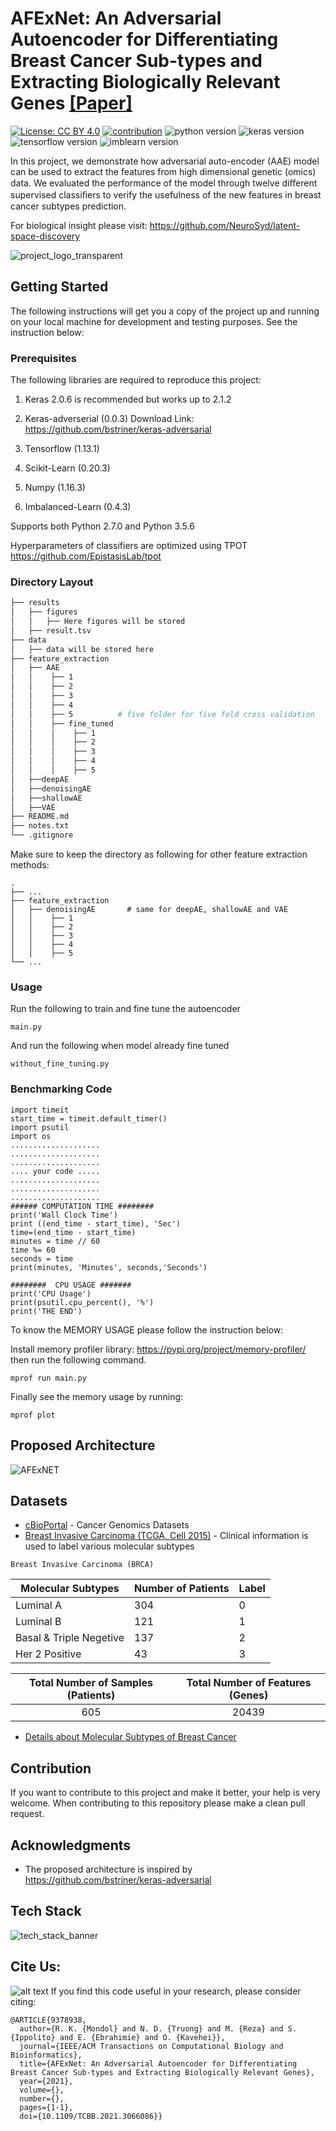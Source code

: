 # AFExNet: An Adversarial Autoencoder for Differentiating Breast Cancer Sub-types and Extracting Biologically Relevant Genes [[Paper]](https://ieeexplore.ieee.org/document/9378938)
[![License: CC BY 4.0](https://img.shields.io/badge/License-CC%20BY%204.0-lightgrey.svg)](https://creativecommons.org/licenses/by/4.0/)
[![contribution](https://img.shields.io/badge/contributions-welcome-brightgreen.svg?style=flat)](https://github.com/raktimmondol/breast-cancer-sub-types-classification/pulls)
![python version](https://img.shields.io/badge/python-2.7%20%7C%203.5%20-green.svg)
![keras version](https://img.shields.io/badge/keras-2.0.6-brightgreen.svg)
![tensorflow version](https://img.shields.io/badge/tensorflow-1.13.1-orange.svg)
![imblearn version](https://img.shields.io/badge/imbalanced--learn-0.4.3-blue.svg)

In this project, we demonstrate how adversarial auto-encoder (AAE) model can be used to extract the features from high dimensional genetic (omics) data. We evaluated the performance of the model through twelve diﬀerent supervised classiﬁers to verify the usefulness of the new features in breast cancer subtypes prediction.

For biological insight please visit: https://github.com/NeuroSyd/latent-space-discovery

![project_logo_transparent](https://user-images.githubusercontent.com/28592095/56498063-8039da00-6543-11e9-8b4a-a551bad3ed0f.png)



## Getting Started

The following instructions will get you a copy of the project up and running on your local machine for development and testing purposes. See the instruction below:

### Prerequisites

The following libraries are required to reproduce this project:

1) Keras 2.0.6 is recommended but works up to 2.1.2 

2) Keras-adverserial (0.0.3)
Download Link: https://github.com/bstriner/keras-adversarial

3) Tensorflow (1.13.1)

4) Scikit-Learn (0.20.3)

5) Numpy (1.16.3)

6) Imbalanced-Learn (0.4.3)

Supports both Python 2.7.0 and Python 3.5.6

Hyperparameters of classifiers are optimized using TPOT https://github.com/EpistasisLab/tpot

### Directory Layout
```bash
├── results
│   ├── figures
│   │   ├── Here figures will be stored
│   ├── result.tsv
├── data
│   ├── data will be stored here
├── feature_extraction
│   ├── AAE
│   │    ├── 1
│   │    ├── 2
│   │    ├── 3
│   │    ├── 4
│   │    ├── 5          # five folder for five fold cross validation
│   │    ├── fine_tuned
│   │    │    ├── 1
│   │    │    ├── 2
│   │    │    ├── 3
│   │    │    ├── 4
│   │    │    ├── 5
│   ├──deepAE
│   ├──denoisingAE
│   ├──shallowAE
│   ├──VAE
├── README.md
├── notes.txt
└── .gitignore
```
Make sure to keep the directory as following for other feature extraction methods:
```
.
├── ...
├── feature_extraction                   
│   ├── denoisingAE       # same for deepAE, shallowAE and VAE
│   │    ├── 1
│   │    ├── 2
│   │    ├── 3
│   │    ├── 4
│   │    ├── 5            
└── ...
````
### Usage

Run the following to train and fine tune the autoencoder

```
main.py
```

And run the following when model already fine tuned

```
without_fine_tuning.py
```

### Benchmarking Code

```
import timeit
start_time = timeit.default_timer()
import psutil
import os
....................
....................
....................
.... your code .....
....................
....................
....................
###### COMPUTATION TIME ########
print('Wall Clock Time')
print ((end_time - start_time), 'Sec')
time=(end_time - start_time)
minutes = time // 60
time %= 60
seconds = time
print(minutes, 'Minutes', seconds,'Seconds')

########  CPU USAGE #######
print('CPU Usage') 
print(psutil.cpu_percent(), '%')
print('THE END')
```
To know the MEMORY USAGE please follow the instruction below:

Install memory profiler library: https://pypi.org/project/memory-profiler/ then run the following command.

```
mprof run main.py
```
Finally see the memory usage by running:
```
mprof plot
```

## Proposed Architecture

![AFExNET](https://user-images.githubusercontent.com/28592095/115665054-821e1a00-a364-11eb-9774-6f72ef5bd589.png)


## Datasets

* [cBioPortal](https://www.cbioportal.org/) - Cancer Genomics Datasets
* [Breast Invasive Carcinoma (TCGA, Cell 2015)](http://www.cbioportal.org/study?id=brca_tcga_pub2015) - Clinical information is used to label various molecular subtypes

``` Breast Invasive Carcinoma (BRCA) ```

| Molecular Subtypes | Number of Patients | Label |
| ------------------ | ------------------ | ------------ |
| Luminal A | 304 | 0 |
| Luminal B | 121 | 1 |
| Basal & Triple Negetive | 137 | 2 |
| Her 2 Positive | 43 | 3 |

| Total Number of Samples (Patients) | Total Number of Features (Genes) |
| :------------------: | :------------------: |
| 605 | 20439 |

* [Details about Molecular Subtypes of Breast Cancer](https://www.breastcancer.org/symptoms/types/molecular-subtypes)

## Contribution

If you want to contribute to this project and make it better, your help is very welcome. When contributing to this repository please make a clean pull request.


## Acknowledgments

* The proposed architecture is inspired by https://github.com/bstriner/keras-adversarial

## Tech Stack
![tech_stack_banner](https://user-images.githubusercontent.com/28592095/115676246-358d0b80-a371-11eb-9482-0752d5a27d3f.png)

## Cite Us: 
![alt text](https://github.com/adam-p/markdown-here/raw/master/src/common/images/icon48.png "Logo Title Text 1")
If you find this code useful in your research, please consider citing:
```
@ARTICLE{9378938,
  author={R. K. {Mondol} and N. D. {Truong} and M. {Reza} and S. {Ippolito} and E. {Ebrahimie} and O. {Kavehei}},
  journal={IEEE/ACM Transactions on Computational Biology and Bioinformatics}, 
  title={AFExNet: An Adversarial Autoencoder for Differentiating Breast Cancer Sub-types and Extracting Biologically Relevant Genes}, 
  year={2021},
  volume={},
  number={},
  pages={1-1},
  doi={10.1109/TCBB.2021.3066086}}
```
